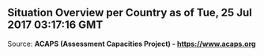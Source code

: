 ## Situation Overview per Country as of Tue, 25 Jul 2017 03:17:16 GMT

Source: **ACAPS (Assessment Capacities Project) - https://www.acaps.org**